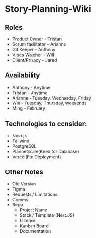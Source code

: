 # Story-Planning-Wiki

## Roles
- Product Owner - Tristan
- Scrum facilitator - Arianne
- Git Keeper - Anthony
- Vibes Watcher - Will
- Client/Privacy - Jared

## Availability
- Anthony - Anytime
- Tristan - Anytime
- Arianne - Tuesday, Wednesday, Friday
- Will - Tuesday, Thursday, Weekends
- Ming - February

## Technologies to consider:
- Next.js
- Tailwind
- PostgreSQL
- Plannetscale(Knex for Database)
- Vercel(For Deployment)

## Other Notes  
* Old Version
* Figma
* Requests / Limitations
* Comms
* Repo
  * Project Name
  * Stack / Template (Next.JS)
  * Licence
  * Kanban Board 
  * Documentation

